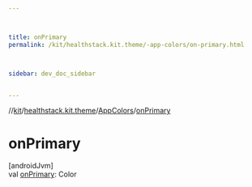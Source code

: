 ```yaml
---



title: onPrimary
permalink: /kit/healthstack.kit.theme/-app-colors/on-primary.html



sidebar: dev_doc_sidebar


---
```




//[kit](/kit.html)/[healthstack.kit.theme](../index.html)/[AppColors](index.html)/[onPrimary](on-primary.html)



# onPrimary



[androidJvm]\
val [onPrimary](on-primary.html): Color






